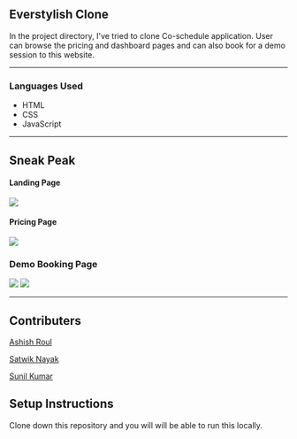 <h2>Everstylish Clone</h2>
In the project directory, I've tried to clone Co-schedule application. User can browse the pricing and dashboard pages and can also book for a demo session to this website.

<hr/>
<h3>Languages Used</h3>

* HTML
* CSS
* JavaScript

<hr/>

## Sneak Peak
#### Landing Page
<img src="https://i.im.ge/2021/07/24/D198M.png"/>

#### Pricing Page

<img src="https://i.im.ge/2021/07/24/D1hfX.png"/>

### Demo Booking Page
<img src="https://i.im.ge/2021/07/24/D155h.png"/>
<img src="https://i.im.ge/2021/07/24/D1mMY.png"/>


<hr/>

## Contributers
<a href="https://github.com/Ashish51997">Ashish Roul</a>

<a href="https://github.com/satwikn07">Satwik Nayak</a>

<a href="https://github.com/ssunilkkumar">Sunil Kumar</a>


## Setup Instructions
Clone down this repository and you will will be able to run this locally.


